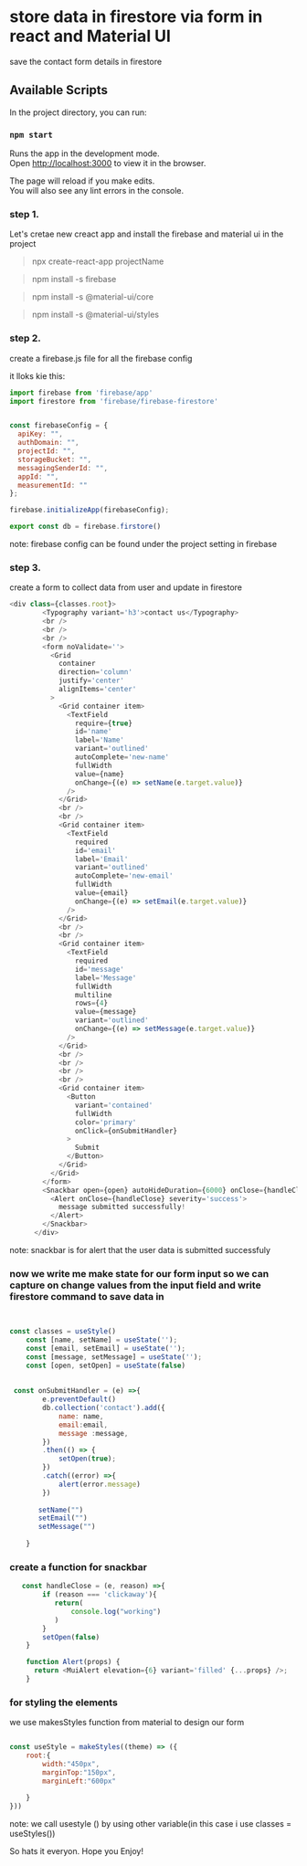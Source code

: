 # store data in firestore via form in react and Material UI

save the contact form details in firestore

## Available Scripts

In the project directory, you can run:

### `npm start`

Runs the app in the development mode.\
Open [http://localhost:3000](http://localhost:3000) to view it in the browser.

The page will reload if you make edits.\
You will also see any lint errors in the console.

### step 1.

Let's cretae new creact app and install the firebase and material ui in the project 
>  npx create-react-app projectName

>  npm install -s firebase
  
>  npm install -s @material-ui/core 
  
>  npm install -s @material-ui/styles   




### step 2.

create a firebase.js file for all the firebase config

it lloks kie this:

```javascript       
import firebase from 'firebase/app'
import firestore from 'firebase/firebase-firestore'


const firebaseConfig = {
  apiKey: "",
  authDomain: "",
  projectId: "",
  storageBucket: "",
  messagingSenderId: "",
  appId: "",
  measurementId: ""
};

firebase.initializeApp(firebaseConfig);

export const db = firebase.firstore()

```

note: firebase config can be found under the project setting in firebase

### step 3. 

create a form to collect data from user and update in firestore

``` javascript  
<div class={classes.root}>
        <Typography variant='h3'>contact us</Typography>
        <br />
        <br />
        <br />
        <form noValidate=''>
          <Grid
            container
            direction='column'
            justify='center'
            alignItems='center'
          >
            <Grid container item>
              <TextField
                require={true}
                id='name'
                label='Name'
                variant='outlined'
                autoComplete='new-name'
                fullWidth
                value={name}
                onChange={(e) => setName(e.target.value)}
              />
            </Grid>
            <br />
            <br />
            <Grid container item>
              <TextField
                required
                id='email'
                label='Email'
                variant='outlined'
                autoComplete='new-email'
                fullWidth
                value={email}
                onChange={(e) => setEmail(e.target.value)}
              />
            </Grid>
            <br />
            <br />
            <Grid container item>
              <TextField
                required
                id='message'
                label='Message'
                fullWidth
                multiline
                rows={4}
                value={message}
                variant='outlined'
                onChange={(e) => setMessage(e.target.value)}
              />
            </Grid>
            <br />
            <br />
            <br />
            <br />
            <Grid container item>
              <Button
                variant='contained'
                fullWidth
                color='primary'
                onClick={onSubmitHandler}
              >
                Submit
              </Button>    
            </Grid>
          </Grid>
        </form>
        <Snackbar open={open} autoHideDuration={6000} onClose={handleClose}>
          <Alert onClose={handleClose} severity='success'>
            message submitted successfully!
          </Alert>
        </Snackbar>
      </div>
```

note: snackbar is for alert that the user data is submitted successfuly 


### now we write me make state for our form input so we can capture on change values from the input field and write firestore command to save data in

``` javascript   


const classes = useStyle()
    const [name, setName] = useState('');
    const [email, setEmail] = useState('');
    const [message, setMessage] = useState('');
    const [open, setOpen] = useState(false)
    
    
 const onSubmitHandler = (e) =>{
        e.preventDefault()
        db.collection('contact').add({
            name: name,
            email:email,
            message :message,
        })
        .then(() => {
            setOpen(true);
        })
        .catch((error) =>{
            alert(error.message)
        })
      
       setName("")
       setEmail("")
       setMessage("")
       
    }

```

### create a function for snackbar 
```javascript
   const handleClose = (e, reason) =>{
        if (reason === 'clickaway'){
           return(
               console.log("working")
           ) 
        }
        setOpen(false)
    }

    function Alert(props) {
      return <MuiAlert elevation={6} variant='filled' {...props} />;
    }
```

### for styling the elements

we use makesStyles function from material to design our form

``` javascript 

const useStyle = makeStyles((theme) => ({
    root:{
        width:"450px",
        marginTop:"150px",
        marginLeft:"600px"
        
    }
}))
```

note: we call usestyle ()
 by using other variable(in this case i use classes = useStyles())
 
 So hats it everyon. 
 Hope you Enjoy!

